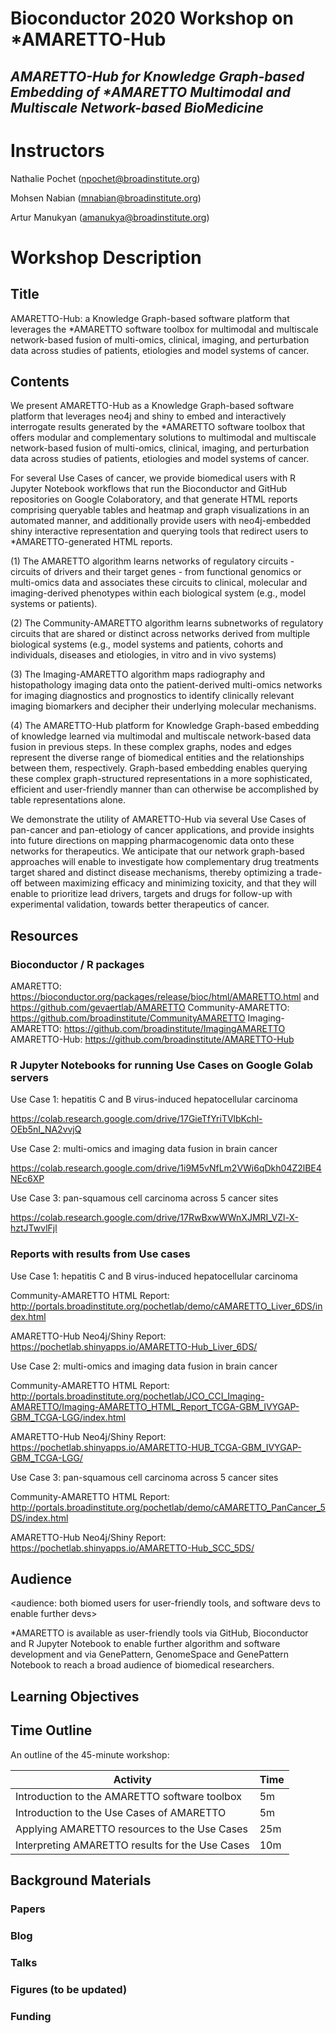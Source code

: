 # Bioconductor 2020 Workshop on *AMARETTO-Hub
## _AMARETTO-Hub for Knowledge Graph-based Embedding of *AMARETTO Multimodal and Multiscale Network-based BioMedicine_

# Instructors

Nathalie Pochet (npochet@broadinstitute.org)

Mohsen Nabian (mnabian@broadinstitute.org)

Artur Manukyan (amanukya@broadinstitute.org)


# Workshop Description

## Title

AMARETTO-Hub: a Knowledge Graph-based software platform that leverages the *AMARETTO software toolbox for multimodal and multiscale network-based fusion of multi-omics, clinical, imaging, and perturbation data across studies of patients, etiologies and model systems of cancer.

## Contents

We present AMARETTO-Hub as a Knowledge Graph-based software platform that leverages neo4j and shiny to embed and interactively interrogate results generated by the *AMARETTO software toolbox that offers modular and complementary solutions to multimodal and multiscale network-based fusion of multi-omics, clinical, imaging, and perturbation data across studies of patients, etiologies and model systems of cancer.

For several Use Cases of cancer, we provide biomedical users with R Jupyter Notebook workflows that run the Bioconductor and GitHub repositories on Google Colaboratory, and that generate HTML reports comprising queryable tables and heatmap and graph visualizations in an automated manner, and additionally provide users with neo4j-embedded shiny interactive representation and querying tools that redirect users to *AMARETTO-generated HTML reports.

(1) The AMARETTO algorithm learns networks of regulatory circuits - circuits of drivers and their target genes - from functional genomics or multi-omics data and associates these circuits to clinical, molecular and imaging-derived phenotypes within each biological system (e.g., model systems or patients).

(2) The Community-AMARETTO algorithm learns subnetworks of regulatory circuits that are shared or distinct across networks derived from multiple biological systems (e.g., model systems and patients, cohorts and individuals, diseases and etiologies, in vitro and in vivo systems)

(3) The Imaging-AMARETTO algorithm maps radiography and histopathology imaging data onto the patient-derived multi-omics networks for imaging diagnostics and prognostics to identify clinically relevant imaging biomarkers and decipher their underlying molecular mechanisms.

(4) The AMARETTO-Hub platform for Knowledge Graph-based embedding of knowledge learned via multimodal and multiscale network-based data fusion in previous steps. In these complex graphs, nodes and edges represent the diverse range of biomedical entities and the relationships between them, respectively. Graph-based embedding enables querying these complex graph-structured representations in a more sophisticated, efficient and user-friendly manner than can otherwise be accomplished by table representations alone.

We demonstrate the utility of AMARETTO-Hub via several Use Cases of pan-cancer and pan-etiology of cancer applications, and provide insights into future directions on mapping pharmacogenomic data onto these networks for therapeutics. We anticipate that our network graph-based approaches will enable to investigate how complementary drug treatments target shared and distinct disease mechanisms, thereby optimizing a trade-off between maximizing efficacy and minimizing toxicity, and that they will enable to prioritize lead drivers, targets and drugs for follow-up with experimental validation, towards better therapeutics of cancer.

## Resources

### Bioconductor / R packages

AMARETTO: https://bioconductor.org/packages/release/bioc/html/AMARETTO.html and https://github.com/gevaertlab/AMARETTO
Community-AMARETTO: https://github.com/broadinstitute/CommunityAMARETTO
Imaging-AMARETTO: https://github.com/broadinstitute/ImagingAMARETTO
AMARETTO-Hub: https://github.com/broadinstitute/AMARETTO-Hub

### R Jupyter Notebooks for running Use Cases on Google Golab servers

Use Case 1: hepatitis C and B virus-induced hepatocellular carcinoma

https://colab.research.google.com/drive/17GieTfYriTVlbKchl-OEb5nI_NA2vvjQ

Use Case 2: multi-omics and imaging data fusion in brain cancer

https://colab.research.google.com/drive/1i9M5vNfLm2VWi6qDkh04Z2lBE4NEc6XP

Use Case 3: pan-squamous cell carcinoma across 5 cancer sites

https://colab.research.google.com/drive/17RwBxwWWnXJMRI_VZl-X-hztJTwvlFjl

### Reports with results from Use cases

Use Case 1: hepatitis C and B virus-induced hepatocellular carcinoma

Community-AMARETTO HTML Report: http://portals.broadinstitute.org/pochetlab/demo/cAMARETTO_Liver_6DS/index.html

AMARETTO-Hub Neo4j/Shiny Report: https://pochetlab.shinyapps.io/AMARETTO-Hub_Liver_6DS/

Use Case 2: multi-omics and imaging data fusion in brain cancer

Community-AMARETTO HTML Report: http://portals.broadinstitute.org/pochetlab/JCO_CCI_Imaging-AMARETTO/Imaging-AMARETTO_HTML_Report_TCGA-GBM_IVYGAP-GBM_TCGA-LGG/index.html

AMARETTO-Hub Neo4j/Shiny Report: https://pochetlab.shinyapps.io/AMARETTO-HUB_TCGA-GBM_IVYGAP-GBM_TCGA-LGG/

Use Case 3: pan-squamous cell carcinoma across 5 cancer sites

Community-AMARETTO HTML Report: http://portals.broadinstitute.org/pochetlab/demo/cAMARETTO_PanCancer_5DS/index.html

AMARETTO-Hub Neo4j/Shiny Report: https://pochetlab.shinyapps.io/AMARETTO-Hub_SCC_5DS/
  
## Audience

<audience: both biomed users for user-friendly tools, and software devs to enable further devs>

*AMARETTO is available as user-friendly tools via GitHub, Bioconductor and R Jupyter Notebook to enable further algorithm and software development and via GenePattern, GenomeSpace and GenePattern Notebook to reach a broad audience of biomedical researchers.

## Learning Objectives

## Time Outline

An outline of the 45-minute workshop:

| Activity                                        | Time |
|-------------------------------------------------|------|
| Introduction to the AMARETTO software toolbox   |  5m  |
| Introduction to the Use Cases of AMARETTO       |  5m  |
| Applying AMARETTO resources to the Use Cases    | 25m  |
| Interpreting AMARETTO results for the Use Cases | 10m  |

## Background Materials

### Papers

### Blog

### Talks

### Figures (to be updated)

### Funding





